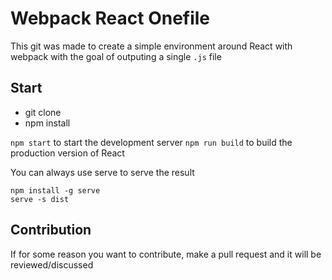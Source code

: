 # Webpack React Onefile

This git was made to create a simple environment around React with webpack with the goal of outputing a single `.js` file

## Start

- git clone
- npm install

`npm start` to start the development server
`npm run build` to build the production version of React

You can always use serve to serve the result
~~~~
npm install -g serve
serve -s dist
~~~~
## Contribution

If for some reason you want to contribute, make a pull request and it will be reviewed/discussed